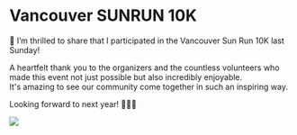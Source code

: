 # Vancouver SUNRUN 10K

🎉 I’m thrilled to share that I participated in the Vancouver Sun Run 10K last Sunday! <br>

A heartfelt thank you to the organizers and the countless volunteers who made this event not just possible but also incredibly enjoyable. <br>
It's amazing to see our community come together in such an inspiring way. <br>

Looking forward to next year! 🏃‍♂️🌞 <br>

<img src="https://github.com/hul08/hul08.github.io/assets/79688638/ff681a4e-0b65-42cd-a4ad-2fa524f5586c)">
